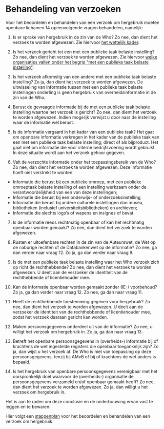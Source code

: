 # Behandeling van verzoeken 

Voor het beoordelen en behandelen van een verzoek om hergebruik moeten openbare lichamen 14 opeenvolgende vragen behandelen, namelijk:

1.	Is er sprake van hergebruik in de zin van de Who? Zo nee, dan dient het verzoek te worden afgewezen. 
Zie hiervoor [het wettelijk kader](#wat-is-het-wettelijk-kader-voor-hergebruik-van-overheidsinformatie).

2.	Is het verzoek gericht tot een met een publieke taak belaste instelling? Zo nee, dan dient het verzoek te worden afgewezen. 
Zie hiervoor [welke organisaties vallen onder het begrip "met een publieke taak belaste instelling"](#welke-organisaties-vallen-onder-het-begrip-met-een-publieke-taak-belaste-instelling). 

3.	Is het verzoek afkomstig van een andere met een publieke taak belaste instelling? Zo ja, dan dient het verzoek te worden afgewezen. 
De uitwisseling van informatie tussen met een publieke taak belaste instellingen onderling is geen hergebruik van overheidsinformatie in de zin van de Who. 

4.	Berust de gevraagde informatie bij de met een publieke taak belaste instelling waartoe het verzoek is gericht? Zo nee, dan dient het verzoek te worden afgewezen. 
Indien mogelijk verwijst u door naar de instelling waar de informatie wel berust.

5.	Is de informatie vergaard in het kader van een publieke taak?
Het gaat om openbare informatie verkregen in het kader van de publieke taak van een met een publieke taak belaste instelling; direct of als bijproduct. Het gaat niet om informatie die voor interne bedrijfsvoering wordt gebruikt. In deze situatie wordt aan het verzoek gehoor gegeven. 

6.	Valt de verzochte informatie onder het toepassingsbereik van de Who? Zo nee, dan dient het verzoek te worden afgewezen. 
Deze informatie hoeft niet verstrekt te worden:

- Informatie die berust bij een publieke omroep, met een publieke omroeptaak belaste instelling of een instelling werkzaam onder de verantwoordelijkheid van een van deze instellingen;
- Informatie die berust bij een onderwijs- of onderzoeksinstelling;
- Informatie die berust bij andere culturele instellingen dan musea, bibliotheken (inclusief universiteitsbibliotheken) en archieven;
- Informatie die slechts logo’s of wapens en insignes of bevat.

7.	Is de informatie reeds rechtmatig openbaar of kan het rechtmatig openbaar worden gemaakt? Zo nee, dan dient het verzoek te worden afgewezen. 

8.	Rusten er uitoefenbare rechten in de zin van de Auteurswet, de Wet op de naburige rechten of de Databankenwet op de informatie? Zo nee, ga dan verder naar vraag 12. Zo ja, ga dan verder naar vraag 9. 

9.	Is de met een publieke taak belaste instelling waar het Who verzoek zich op richt de rechthebbende? Zo nee, dan dient het verzoek te worden afgewezen.
U deelt aan de verzoeker de identiteit van de rechthebbende of licentiehouder mee.

10.	Kan de informatie openbaar worden gemaakt zonder (IE-) voorbehoud? Zo ja, ga dan verder naar vraag 12. Zo nee, ga dan naar vraag 11. 

11.	Heeft de rechthebbende toestemming gegeven voor hergebruik? Zo nee, dan dient het verzoek te worden afgewezen.
U deelt aan de verzoeker de identiteit van de rechthebbende of licentiehouder mee, zodat het verzoek daaraan gericht kan worden.

12.	Maken persoonsgegevens onderdeel uit van de informatie?  Zo nee, u willigt het verzoek om hergebruik in. Zo ja, ga dan naar vraag 13. 

13.	Betreft het openbare persoonsgegevens in (overheids-) informatie bij of krachtens de wet ingestelde registers die openbaar toegankelijk zijn? Zo ja, dan wijst u het verzoek af. 
De Who is niet van toepassing op deze persoonsgegevens, tenzij bij AMvB of bij of krachtens de wet anders is bepaald.

14.	Is het hergebruik van openbare persoonsgegevens verenigbaar met het oorspronkelijk doel waarvoor de (overheids-) organisatie de persoonsgegevens verzameld en/of openbaar gemaakt heeft?  Zo nee, dan dient het verzoek te worden afgewezen. Zo ja, dan willigt u het verzoek om hergebruik in. 

Het is aan te raden om deze conclusie en de onderbouwing ervan vast te leggen en te bewaren. 

Hier volgt een [stappenplan](#Praktijkvoorbeelden) voor het beoordelen en behandelen van een verzoek om hergebruik.

